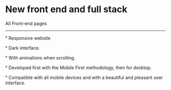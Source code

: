 # New front end and full stack


All Front-end pages 
______________________

° Responsive website 

° Dark interface.

° With animations when scrolling.

° Developed first with the Mobile First methodology, then for desktop.

° Compatible with all mobile devices and with a beautiful and pleasant user interface.


